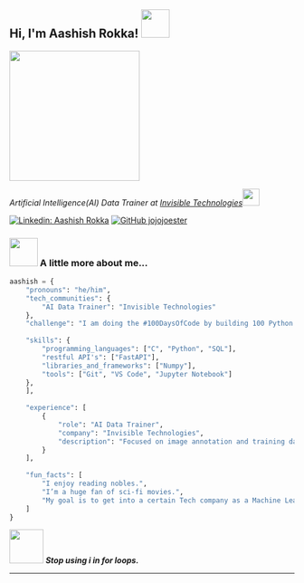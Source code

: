 <h2> Hi, I'm Aashish Rokka! <img src="https://media.giphy.com/media/mGcNjsfWAjY5AEZNw6/giphy.gif" width="50"></h2>
<img align='center' src="https://www.icegif.com/wp-content/uploads/2023/03/icegif-1548.gif" width="230">
<p><em>Artificial Intelligence(AI) Data Trainer at <a href="https://www.invisible.co/">Invisible Technologies</a><img src="https://media.giphy.com/media/fYSnHlufseco8Fh93Z/giphy.gif" width="30">
</em></p>

[![Linkedin: Aashish Rokka](https://img.shields.io/badge/-Aashishrokka-blue?style=flat-square&logo=Linkedin&logoColor=white&link=https://www.linkedin.com/in/aashishrokka/)](https://www.linkedin.com/in/aashishrokka/)
[![GitHub jojojoester](https://img.shields.io/github/followers/thaiane?label=follow&style=social)](https://github.com/jojojoester)

### <img src="https://media.giphy.com/media/VgCDAzcKvsR6OM0uWg/giphy.gif" width="50"> A little more about me...  

```python
aashish = {
    "pronouns": "he/him",
    "tech_communities": {
        "AI Data Trainer": "Invisible Technologies"
    },
    "challenge": "I am doing the #100DaysOfCode by building 100 Python projects in 100 days.",
    
    "skills": {
        "programming_languages": ["C", "Python", "SQL"],
        "restful API's": ["FastAPI"],
        "libraries_and_frameworks": ["Numpy"],
        "tools": ["Git", "VS Code", "Jupyter Notebook"]
    },
    ],
    
    "experience": [
        {
            "role": "AI Data Trainer",
            "company": "Invisible Technologies",
            "description": "Focused on image annotation and training data for AI systems."
        }
    ],
    
    "fun_facts": [
        "I enjoy reading nobles.",
        "I’m a huge fan of sci-fi movies.",
        "My goal is to get into a certain Tech company as a Machine Learning Engineer by the end of this year."
    ]
}

```

<img src="https://cdn.pixabay.com/animation/2022/07/31/05/09/05-09-47-978_512.gif" width="60"> <em><b>Stop using i in for loops.</em>

---
